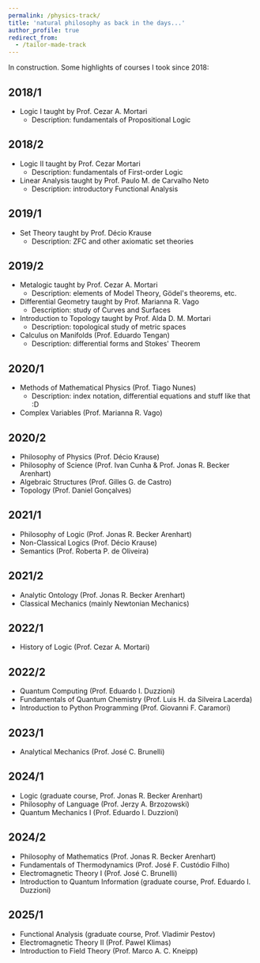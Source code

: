 ```yaml
---
permalink: /physics-track/
title: 'natural philosophy as back in the days...'
author_profile: true
redirect_from: 
  - /tailor-made-track
---
```


In construction. Some highlights of courses I took since 2018:

## 2018/1
- Logic I taught by Prof. Cezar A. Mortari
  - Description: fundamentals of Propositional Logic


## 2018/2
- Logic II taught by Prof. Cezar Mortari
  - Description: fundamentals of First-order Logic 
- Linear Analysis taught by Prof. Paulo M. de Carvalho Neto
  - Description: introductory Functional Analysis

## 2019/1
- Set Theory taught by Prof. Décio Krause
  - Description: ZFC and other axiomatic set theories 

## 2019/2
- Metalogic taught by Prof. Cezar A. Mortari
  - Description: elements of Model Theory, Gödel's theorems, etc.   
- Differential Geometry taught by Prof. Marianna R. Vago
  - Description: study of Curves and Surfaces
- Introduction to Topology taught by Prof. Alda D. M. Mortari
  - Description: topological study of metric spaces 
- Calculus on Manifolds (Prof. Eduardo Tengan)
  - Description: differential forms and Stokes' Theorem 

## 2020/1
- Methods of Mathematical Physics (Prof. Tiago Nunes)
  - Description: index notation, differential equations and stuff like that :D 
- Complex Variables (Prof. Marianna R. Vago)

## 2020/2
- Philosophy of Physics (Prof. Décio Krause)
- Philosophy of Science (Prof. Ivan Cunha & Prof. Jonas R. Becker Arenhart)
- Algebraic Structures (Prof. Gilles G. de Castro)
- Topology (Prof. Daniel Gonçalves)

## 2021/1
- Philosophy of Logic (Prof. Jonas R. Becker Arenhart)
- Non-Classical Logics (Prof. Décio Krause)
- Semantics (Prof. Roberta P. de Oliveira)

## 2021/2
- Analytic Ontology (Prof. Jonas R. Becker Arenhart)
- Classical Mechanics (mainly Newtonian Mechanics)  

## 2022/1
- History of Logic (Prof. Cezar A. Mortari)

## 2022/2
- Quantum Computing (Prof. Eduardo I. Duzzioni)
- Fundamentals of Quantum Chemistry (Prof. Luis H. da Silveira Lacerda)
- Introduction to Python Programming (Prof. Giovanni F. Caramori)  

## 2023/1
- Analytical Mechanics (Prof. José C. Brunelli)

## 2024/1
- Logic (graduate course, Prof. Jonas R. Becker Arenhart)
- Philosophy of Language (Prof. Jerzy A. Brzozowski)
- Quantum Mechanics I (Prof. Eduardo I. Duzzioni)

## 2024/2
- Philosophy of Mathematics (Prof. Jonas R. Becker Arenhart)
- Fundamentals of Thermodynamics (Prof. José F. Custódio Filho)
- Electromagnetic Theory I (Prof. José C. Brunelli)
- Introduction to Quantum Information (graduate course, Prof. Eduardo I. Duzzioni)  

## 2025/1
- Functional Analysis (graduate course, Prof. Vladimir Pestov)
- Electromagnetic Theory II (Prof. Pawel Klimas)
- Introduction to Field Theory (Prof. Marco A. C. Kneipp)  

